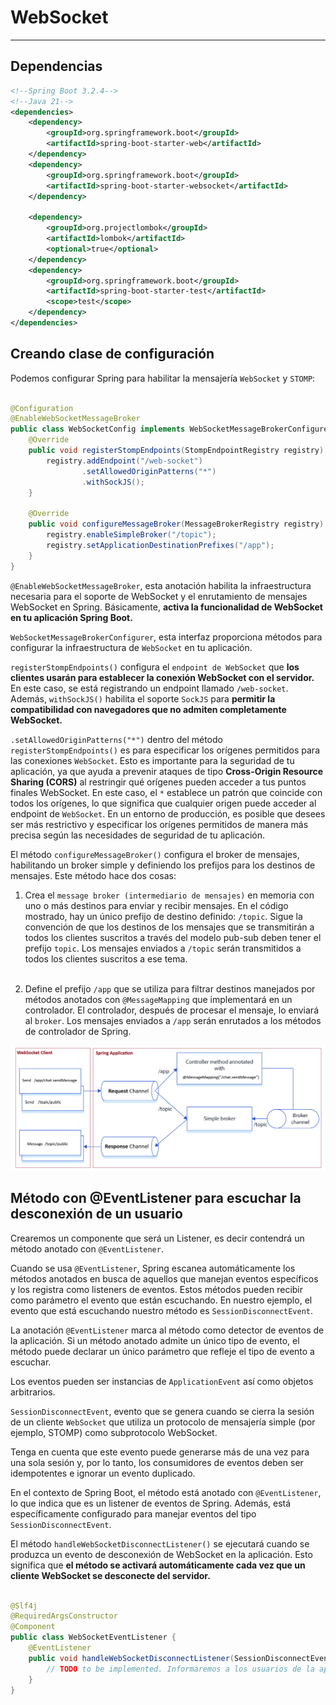 # WebSocket

---

## Dependencias

````xml
<!--Spring Boot 3.2.4-->
<!--Java 21-->
<dependencies>
    <dependency>
        <groupId>org.springframework.boot</groupId>
        <artifactId>spring-boot-starter-web</artifactId>
    </dependency>
    <dependency>
        <groupId>org.springframework.boot</groupId>
        <artifactId>spring-boot-starter-websocket</artifactId>
    </dependency>

    <dependency>
        <groupId>org.projectlombok</groupId>
        <artifactId>lombok</artifactId>
        <optional>true</optional>
    </dependency>
    <dependency>
        <groupId>org.springframework.boot</groupId>
        <artifactId>spring-boot-starter-test</artifactId>
        <scope>test</scope>
    </dependency>
</dependencies>
````

## Creando clase de configuración

Podemos configurar Spring para habilitar la mensajería `WebSocket` y `STOMP`:

````java

@Configuration
@EnableWebSocketMessageBroker
public class WebSocketConfig implements WebSocketMessageBrokerConfigurer {
    @Override
    public void registerStompEndpoints(StompEndpointRegistry registry) {
        registry.addEndpoint("/web-socket")
                .setAllowedOriginPatterns("*")
                .withSockJS();
    }

    @Override
    public void configureMessageBroker(MessageBrokerRegistry registry) {
        registry.enableSimpleBroker("/topic");
        registry.setApplicationDestinationPrefixes("/app");
    }
}
````

`@EnableWebSocketMessageBroker`, esta anotación habilita la infraestructura necesaria para el soporte de WebSocket y el
enrutamiento de mensajes WebSocket en Spring. Básicamente, **activa la funcionalidad de WebSocket en tu aplicación
Spring Boot.**

`WebSocketMessageBrokerConfigurer`, esta interfaz proporciona métodos para configurar la infraestructura de `WebSocket`
en tu aplicación.

`registerStompEndpoints()` configura el `endpoint de WebSocket` que **los clientes usarán para establecer la conexión
WebSocket con el servidor.** En este caso, se está registrando un endpoint llamado `/web-socket`. Además, `withSockJS()`
habilita el soporte `SockJS` para **permitir la compatibilidad con navegadores que no admiten completamente WebSocket.**

`.setAllowedOriginPatterns("*")` dentro del método `registerStompEndpoints()` es para especificar los orígenes
permitidos para las conexiones `WebSocket`. Esto es importante para la seguridad de tu aplicación, ya que ayuda a
prevenir ataques de tipo **Cross-Origin Resource Sharing (CORS)** al restringir qué orígenes pueden acceder a tus puntos
finales WebSocket. En este caso, el `*` establece un patrón que coincide con todos los orígenes, lo que significa que
cualquier origen puede acceder al endpoint de `WebSocket`. En un entorno de producción, es posible que desees ser más
restrictivo y especificar los orígenes permitidos de manera más precisa según las necesidades de seguridad de tu
aplicación.

El método `configureMessageBroker()` configura el broker de mensajes, habilitando un broker simple y definiendo los
prefijos para los destinos de mensajes. Este método hace dos cosas:

1. Crea el `message broker (intermediario de mensajes)` en memoria con uno o más destinos para enviar y recibir
   mensajes. En el código mostrado, hay un único prefijo de destino definido: `/topic`. Sigue la convención de que los
   destinos de los mensajes que se transmitirán a todos los clientes suscritos a través del modelo pub-sub deben tener
   el prefijo `topic`. Los mensajes enviados a `/topic` serán transmitidos a todos los clientes suscritos a ese
   tema.<br><br>

2. Define el prefijo `/app` que se utiliza para filtrar destinos manejados por métodos anotados con `@MessageMapping`
   que implementará en un controlador. El controlador, después de procesar el mensaje, lo enviará al `broker`. Los
   mensajes enviados a `/app` serán enrutados a los métodos de controlador de Spring.

[![01.websocket-configuration.png](./assets/01.websocket-configuration.png)](https://www.toptal.com/java/stomp-spring-boot-websocket)

## Método con @EventListener para escuchar la desconexión de un usuario

Crearemos un componente que será un Listener, es decir contendrá un método anotado con `@EventListener`.

Cuando se usa `@EventListener`, Spring escanea automáticamente los métodos anotados en busca de aquellos que manejan
eventos específicos y los registra como listeners de eventos. Estos métodos pueden recibir como parámetro el evento que
están escuchando. En nuestro ejemplo, el evento que está escuchando nuestro método es `SessionDisconnectEvent`.

La anotación `@EventListener` marca al método como detector de eventos de la aplicación. Si un método anotado admite un
único tipo de evento, el método puede declarar un único parámetro que refleje el tipo de evento a escuchar.

Los eventos pueden ser instancias de `ApplicationEvent` así como objetos arbitrarios.

`SessionDisconnectEvent`, evento que se genera cuando se cierra la sesión de un cliente `WebSocket` que utiliza un
protocolo de mensajería simple (por ejemplo, STOMP) como subprotocolo WebSocket.

Tenga en cuenta que este evento puede generarse más de una vez para una sola sesión y, por lo tanto, los consumidores de
eventos deben ser idempotentes e ignorar un evento duplicado.

En el contexto de Spring Boot, el método está anotado con `@EventListener`, lo que indica que es un listener de eventos
de Spring. Además, está específicamente configurado para manejar eventos del tipo `SessionDisconnectEvent`.

El método `handleWebSocketDisconnectListener()` se ejecutará cuando se produzca un evento de desconexión de WebSocket en
la aplicación. Esto significa que **el método se activará automáticamente cada vez que un cliente WebSocket se
desconecte del servidor.**

````java

@Slf4j
@RequiredArgsConstructor
@Component
public class WebSocketEventListener {
    @EventListener
    public void handleWebSocketDisconnectListener(SessionDisconnectEvent event) {
        // TODO to be implemented. Informaremos a los usuarios de la aplicación que un usuario ha abandonado el chat
    }
}
````

